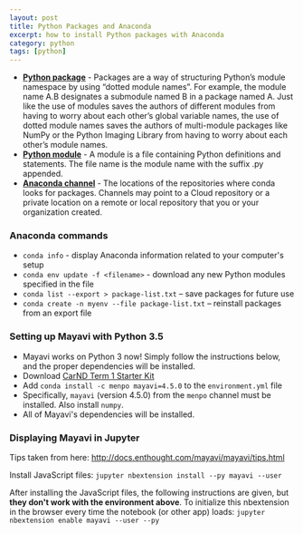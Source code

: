 ```yaml
---
layout: post
title: Python Packages and Anaconda
excerpt: how to install Python packages with Anaconda
category: python
tags: [python]
---
```


* [**Python package**](https://docs.python.org/2/tutorial/modules.html#packages) - Packages are a way of structuring Python’s module namespace by using “dotted module names”. For example, the module name A.B designates a submodule named B in a package named A. Just like the use of modules saves the authors of different modules from having to worry about each other’s global variable names, the use of dotted module names saves the authors of multi-module packages like NumPy or the Python Imaging Library from having to worry about each other’s module names.
* [**Python module**](https://docs.python.org/3/tutorial/modules.html) - A module is a file containing Python definitions and statements. The file name is the module name with the suffix .py appended.
* [**Anaconda channel**](https://conda.io/docs/glossary.html#channels) - The locations of the repositories where conda looks for packages. Channels may point to a Cloud repository or a private location on a remote or local repository that you or your organization created. 

### Anaconda commands
* `conda info` - display Anaconda information related to your computer's setup
* `conda env update -f <filename>` - download any new Python modules specified in the file
* `conda list --export > package-list.txt` – save packages for future use
* `conda create -n myenv --file package-list.txt` – reinstall packages from an export file

### Setting up Mayavi with Python 3.5
* Mayavi works on Python 3 now! Simply follow the instructions below, and the proper dependencies will be installed.
* Download [CarND Term 1 Starter Kit](https://github.com/udacity/CarND-Term1-Starter-Kit)
* Add `conda install -c menpo mayavi=4.5.0` to the `environment.yml` file
* Specifically, `mayavi` (version 4.5.0) from the `menpo` channel must be installed. Also install `numpy`.
* All of Mayavi's dependencies will be installed.

### Displaying Mayavi in Jupyter

Tips taken from here: http://docs.enthought.com/mayavi/mayavi/tips.html

Install JavaScript files: `jupyter nbextension install --py mayavi --user`

After installing the JavaScript files, the following instructions are given, but **they don't work with the environment above**. To initialize this nbextension in the browser every time the notebook (or other app) loads:
`jupyter nbextension enable mayavi --user --py`
